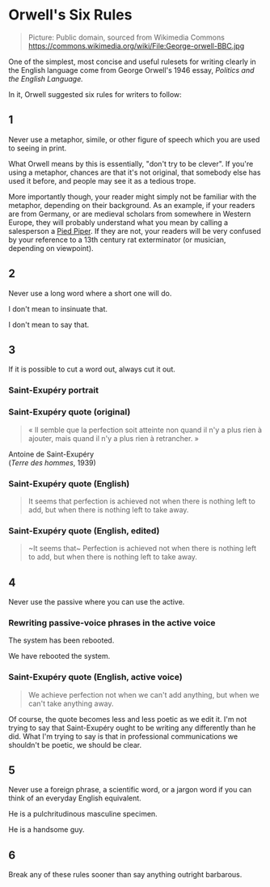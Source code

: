 <!-- .slide: data-background-image="https://upload.wikimedia.org/wikipedia/commons/7/7a/George-orwell-BBC.jpg" data-background-size="contain" -->
# Orwell's Six Rules <!-- .element class="hidden" -->

<!-- Note -->
> Picture: Public domain, sourced from Wikimedia Commons
> <https://commons.wikimedia.org/wiki/File:George-orwell-BBC.jpg>

One of the simplest, most concise and useful rulesets for writing
clearly in the English language come from George Orwell's 1946 essay,
*Politics and the English Language.*

In it, Orwell suggested six rules for writers to follow:


## 1
Never use a metaphor, simile, or other figure of speech which you are
used to seeing in print.

<!-- Note -->
What Orwell means by this is essentially, "don't try to be clever". If
you're using a metaphor, chances are that it's not original, that
somebody else has used it before, and people may see it as a tedious
trope.

More importantly though, your reader might simply not be familiar with
the metaphor, depending on their background. As an example, if your
readers are from Germany, or are medieval scholars from somewhere in
Western Europe, they will probably understand what you mean by calling
a salesperson a [Pied
Piper](https://en.wikipedia.org/wiki/Pied_Piper_of_Hamelin). If they
are not, your readers will be very confused by your reference to a
13th century rat exterminator (or musician, depending on viewpoint).


## 2
Never use a long word where a short one will do.


I don't mean to insinuate that.  <!-- .element class="fragment" -->

I don't mean to say that.  <!-- .element class="fragment" -->


## 3
If it is possible to cut a word out, always cut it out.


<!-- .slide: data-background-image="https://upload.wikimedia.org/wikipedia/commons/7/7f/11exupery-inline1-500.jpg" data-background-size="contain" -->
### Saint-Exupéry portrait <!-- .element class="hidden" -->


### Saint-Exupéry quote (original) <!-- .element class="hidden" -->

> « Il semble que la perfection soit atteinte non quand il n'y a plus
> rien à ajouter, mais quand il n'y a plus rien à retrancher. »

Antoine de Saint-Exupéry  
(*Terre des hommes*, 1939)


### Saint-Exupéry quote (English) <!-- .element class="hidden" -->

> It seems that perfection is achieved not when there is nothing left
> to add, but when there is nothing left to take away.


### Saint-Exupéry quote (English, edited) <!-- .element class="hidden" -->

> ~It seems that~ Perfection is achieved not when there is nothing
> left to add, but when there is nothing left to take away.


## 4
Never use the passive where you can use the active.


### Rewriting passive-voice phrases in the active voice <!-- .element class="hidden" -->

The system has been rebooted.  <!-- .element class="fragment" -->

We have rebooted the system.  <!-- .element class="fragment" -->


### Saint-Exupéry quote (English, active voice) <!-- .element class="hidden" -->

> We achieve perfection not when we can't add anything, but
> when we can't take anything away.

<!-- Note -->
Of course, the quote becomes less and less poetic as we edit it. I'm
not trying to say that Saint-Exupéry ought to be writing any
differently than he did. What I'm trying to say is that in
professional communications we shouldn't be poetic, we should be
clear.


## 5
Never use a foreign phrase, a scientific word, or a jargon word if you
can think of an everyday English equivalent.


He is a pulchritudinous masculine specimen.  <!-- .element class="fragment" -->

He is a handsome guy. <!-- .element class="fragment" -->


## 6
Break any of these rules sooner than say anything outright barbarous.

